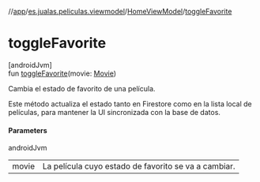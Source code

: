 //[app](../../../index.md)/[es.jualas.peliculas.viewmodel](../index.md)/[HomeViewModel](index.md)/[toggleFavorite](toggle-favorite.md)

# toggleFavorite

[androidJvm]\
fun [toggleFavorite](toggle-favorite.md)(movie: [Movie](../../es.jualas.peliculas.data.model/-movie/index.md))

Cambia el estado de favorito de una película.

Este método actualiza el estado tanto en Firestore como en la lista local de películas, para mantener la UI sincronizada con la base de datos.

#### Parameters

androidJvm

| | |
|---|---|
| movie | La película cuyo estado de favorito se va a cambiar. |
